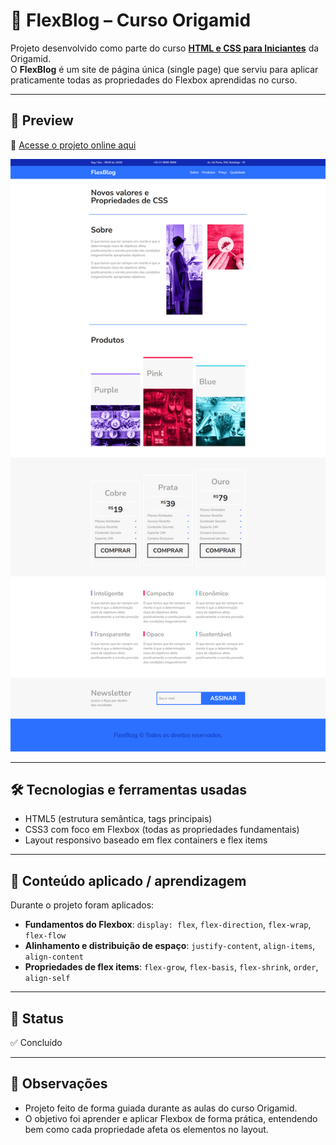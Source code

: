 # 📰 FlexBlog – Curso Origamid

Projeto desenvolvido como parte do curso **[HTML e CSS para Iniciantes](https://www.origamid.com/curso/css-flexbox/)** da Origamid.  
O **FlexBlog** é um site de página única (single page) que serviu para aplicar praticamente todas as propriedades do Flexbox aprendidas no curso.

---

## 🚀 Preview

🔗 [Acesse o projeto online aqui](https://thur-code.github.io/flexblog-origamid/)

![Preview do FlexBlog](./img.png)  

---

## 🛠 Tecnologias e ferramentas usadas

- HTML5 (estrutura semântica, tags principais)  
- CSS3 com foco em Flexbox (todas as propriedades fundamentais)    
- Layout responsivo baseado em flex containers e flex items  

---

## 🎯 Conteúdo aplicado / aprendizagem

Durante o projeto foram aplicados:

- **Fundamentos do Flexbox**: `display: flex`, `flex-direction`, `flex-wrap`, `flex-flow`  
- **Alinhamento e distribuição de espaço**: `justify-content`, `align-items`, `align-content`  
- **Propriedades de flex items**: `flex-grow`, `flex-basis`, `flex-shrink`, `order`, `align-self`  

---

## 📂 Status

✅ Concluído

---

## 📝 Observações

- Projeto feito de forma guiada durante as aulas do curso Origamid.  
- O objetivo foi aprender e aplicar Flexbox de forma prática, entendendo bem como cada propriedade afeta os elementos no layout.